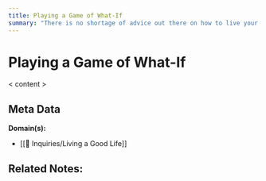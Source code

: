 ```yaml
---
title: Playing a Game of What-If
summary: "There is no shortage of advice out there on how to live your life. Sometimes it applies to you and sometimes it doesn't. Also, some advice fades over time (Knowledge is power). How can you weigh advice and see if it applies to you and your situation."
---
```


# Playing a Game of What-If

< content >


## Meta Data

**Domain(s):**
- [[🔎 Inquiries/Living a Good Life]]

**Related Notes:**
- 
